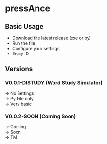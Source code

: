 # pressAnce
## Basic Usage
- Download the latest release (exe or py)
- Run the file
- Configure your settings
- Enjoy :D 

## Versions
### V0.0.1-DISTUDY (Word Study Simulator) <br />
  -> No Settings <br />
  -> Py File only <br />
  -> Very basic <br />

### V0.0.2-SOON (Coming Soon) <br />
  -> Coming <br />
  -> Soon <br />
  -> TM <br />
